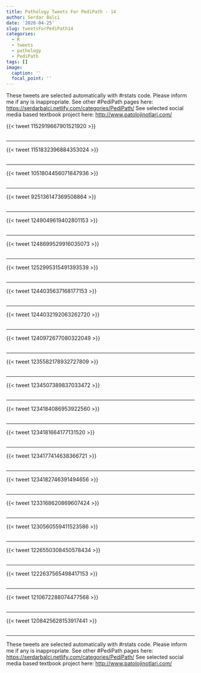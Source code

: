 ```yaml
---
title: Pathology Tweets For PediPath - 14
author: Serdar Balci
date: '2020-04-25'
slug: tweetsForPediPath14
categories:
  - R
  - tweets
  - pathology
  - PediPath
tags: []
image:
  caption: ''
  focal_point: ''
---
```



These tweets are selected automatically with #rstats code. Please inform me if any is inappropriate.
See other #PediPath pages here: https://serdarbalci.netlify.com/categories/PediPath/ 
See selected social media based textbook project here: http://www.patolojinotlari.com/

{{< tweet 1152919667901521920 >}}
<br>
<br>
<hr>
{{< tweet 1151832396884353024 >}}
<br>
<br>
<hr>
{{< tweet 1051804456071847936 >}}
<br>
<br>
<hr>
{{< tweet 925136147369508864 >}}
<br>
<br>
<hr>
{{< tweet 1249049619402801153 >}}
<br>
<br>
<hr>
{{< tweet 1248699529916035073 >}}
<br>
<br>
<hr>
{{< tweet 1252995315491393539 >}}
<br>
<br>
<hr>
{{< tweet 1244035637168177153 >}}
<br>
<br>
<hr>
{{< tweet 1244032192063262720 >}}
<br>
<br>
<hr>
{{< tweet 1240972677080322049 >}}
<br>
<br>
<hr>
{{< tweet 1235582178932727809 >}}
<br>
<br>
<hr>
{{< tweet 1234507389837033472 >}}
<br>
<br>
<hr>
{{< tweet 1234184086953922560 >}}
<br>
<br>
<hr>
{{< tweet 1234181664177131520 >}}
<br>
<br>
<hr>
{{< tweet 1234177414638366721 >}}
<br>
<br>
<hr>
{{< tweet 1234182746391494656 >}}
<br>
<br>
<hr>
{{< tweet 1233168620869607424 >}}
<br>
<br>
<hr>
{{< tweet 1230560559411523586 >}}
<br>
<br>
<hr>
{{< tweet 1226550308450578434 >}}
<br>
<br>
<hr>
{{< tweet 1222637565498417153 >}}
<br>
<br>
<hr>
{{< tweet 1210672288074477568 >}}
<br>
<br>
<hr>
{{< tweet 1208425628153917441 >}}
<br>
<br>
<hr>


These tweets are selected automatically with #rstats code. Please inform me if any is inappropriate.
See other #PediPath pages here: https://serdarbalci.netlify.com/categories/PediPath/ 
See selected social media based textbook project here: http://www.patolojinotlari.com/

